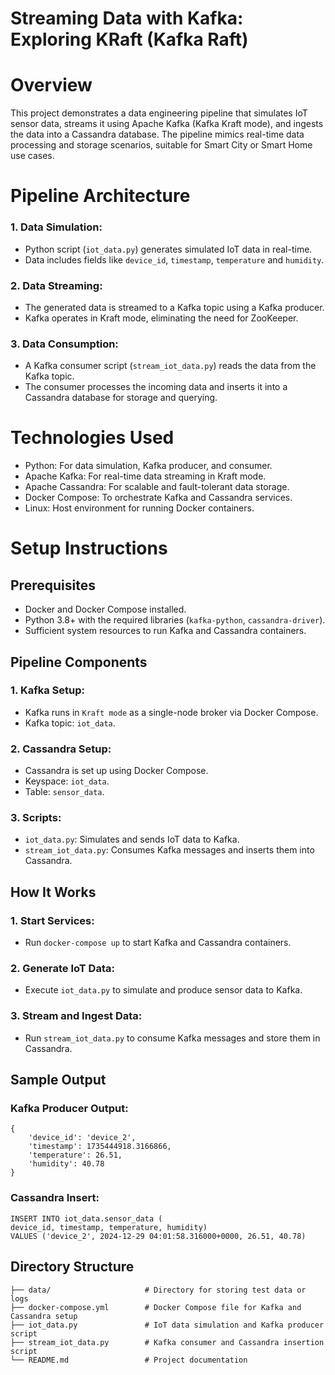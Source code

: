 # **Streaming Data with Kafka: Exploring KRaft (Kafka Raft)**

# Overview
This project demonstrates a data engineering pipeline that simulates IoT sensor data, streams it using Apache Kafka (Kafka Kraft mode), and ingests the data into a Cassandra database. The pipeline mimics real-time data processing and storage scenarios, suitable for Smart City or Smart Home use cases.

# Pipeline Architecture
### 1. Data Simulation:
- Python script (`iot_data.py`) generates simulated IoT data in real-time.
- Data includes fields like `device_id`, `timestamp`, `temperature` and `humidity`.
### 2. Data Streaming:
- The generated data is streamed to a Kafka topic using a Kafka producer.
- Kafka operates in Kraft mode, eliminating the need for ZooKeeper.
### 3. Data Consumption:
- A Kafka consumer script (`stream_iot_data.py`) reads the data from the Kafka topic.
- The consumer processes the incoming data and inserts it into a Cassandra database for storage and querying.

# Technologies Used
- Python: For data simulation, Kafka producer, and consumer.
- Apache Kafka: For real-time data streaming in Kraft mode.
- Apache Cassandra: For scalable and fault-tolerant data storage.
- Docker Compose: To orchestrate Kafka and Cassandra services.
- Linux: Host environment for running Docker containers.

# Setup Instructions
## Prerequisites
- Docker and Docker Compose installed.
- Python 3.8+ with the required libraries (`kafka-python`, `cassandra-driver`).
- Sufficient system resources to run Kafka and Cassandra containers.
## Pipeline Components
### 1. Kafka Setup:
- Kafka runs in `Kraft mode` as a single-node broker via Docker Compose.
- Kafka topic: `iot_data`.
### 2. Cassandra Setup:
- Cassandra is set up using Docker Compose.
- Keyspace: `iot_data`.
- Table: `sensor_data`.
### 3. Scripts:
- `iot_data.py`: Simulates and sends IoT data to Kafka.
- `stream_iot_data.py`: Consumes Kafka messages and inserts them into Cassandra.

## How It Works
### 1. Start Services:
- Run `docker-compose up` to start Kafka and Cassandra containers.
### 2. Generate IoT Data:
- Execute `iot_data.py` to simulate and produce sensor data to Kafka.
### 3. Stream and Ingest Data:
- Run `stream_iot_data.py` to consume Kafka messages and store them in Cassandra.

## Sample Output
### Kafka Producer Output:
```
{
    'device_id': 'device_2', 
    'timestamp': 1735444918.3166866, 
    'temperature': 26.51, 
    'humidity': 40.78
}
```
### Cassandra Insert:
```
INSERT INTO iot_data.sensor_data (
device_id, timestamp, temperature, humidity)
VALUES ('device_2', 2024-12-29 04:01:58.316000+0000, 26.51, 40.78)
```

## Directory Structure
```
├── data/                     # Directory for storing test data or logs
├── docker-compose.yml        # Docker Compose file for Kafka and Cassandra setup
├── iot_data.py               # IoT data simulation and Kafka producer script
├── stream_iot_data.py        # Kafka consumer and Cassandra insertion script
└── README.md                 # Project documentation
```
